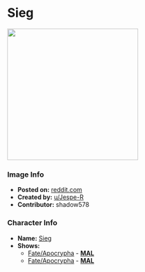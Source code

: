 # Sieg

<img src="https://raw.githubusercontent.com/shadow578/Project-Padoru/master/Padoru/U_Jespe-R/fate-sieg.png" height="300">

### Image Info
* **Posted on:**     [reddit.com](https://www.reddit.com/r/Padoru/comments/fnquns/daily_padoru_83_sieg_fate/)
* **Created by:**    [u/Jespe-R](https://github.com/shadow578/Project-Padoru/blob/master/table-of-contents/creators/uJespeR.md)
* **Contributor:**   shadow578

### Character Info
* **Name:**   [Sieg](https://myanimelist.net/character/126340)
* **Shows:**
  * [Fate/Apocrypha](https://github.com/shadow578/Project-Padoru/blob/master/table-of-contents/shows/FateApocrypha.md) - [__MAL__](https://myanimelist.net/anime/34662/Fate_Apocrypha)
  * [Fate/Apocrypha](https://github.com/shadow578/Project-Padoru/blob/master/table-of-contents/shows/FateApocrypha.md) - [__MAL__](https://myanimelist.net/manga/33005/Fate_Apocrypha)



